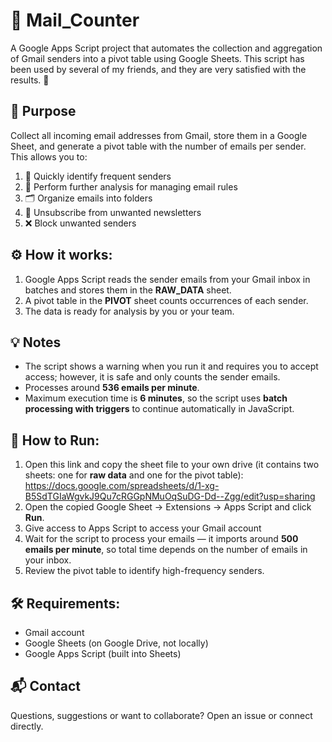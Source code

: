 # 📧 Mail\_Counter

A Google Apps Script project that automates the collection and aggregation of Gmail senders into a pivot table using Google Sheets. This script has been used by several of my friends, and they are very satisfied with the results. 🎉

## 🎯 Purpose

Collect all incoming email addresses from Gmail, store them in a Google Sheet, and generate a pivot table with the number of emails per sender. This allows you to:

1. 📌 Quickly identify frequent senders
2. 📝 Perform further analysis for managing email rules
3. 🗂️ Organize emails into folders
4. 🚫 Unsubscribe from unwanted newsletters
5. ❌ Block unwanted senders

## ⚙️ How it works:

1. Google Apps Script reads the sender emails from your Gmail inbox in batches and stores them in the **RAW\_DATA** sheet.
2. A pivot table in the **PIVOT** sheet counts occurrences of each sender.
3. The data is ready for analysis by you or your team.

## 💡 Notes

* The script shows a warning when you run it and requires you to accept access; however, it is safe and only counts the sender emails.
* Processes around **536 emails per minute**.
* Maximum execution time is **6 minutes**, so the script uses **batch processing with triggers** to continue automatically in JavaScript.

## 🚀 How to Run:

1. Open this link and copy the sheet file to your own drive (it contains two sheets: one for **raw data** and one for the pivot table):  
https://docs.google.com/spreadsheets/d/1-xg-B5SdTGIaWgvkJ9Qu7cRGGpNMuOqSuDG-Dd--Zgg/edit?usp=sharing
2. Open the copied Google Sheet → Extensions → Apps Script and click **Run**.
3. Give access to Apps Script to access your Gmail account 
4. Wait for the script to process your emails — it imports around **500 emails per minute**, so total time depends on the number of emails in your inbox.
5. Review the pivot table to identify high-frequency senders.

## 🛠️ Requirements:

* Gmail account
* Google Sheets (on Google Drive, not locally)
* Google Apps Script (built into Sheets)

## 📬 Contact

Questions, suggestions or want to collaborate? Open an issue or connect directly.
